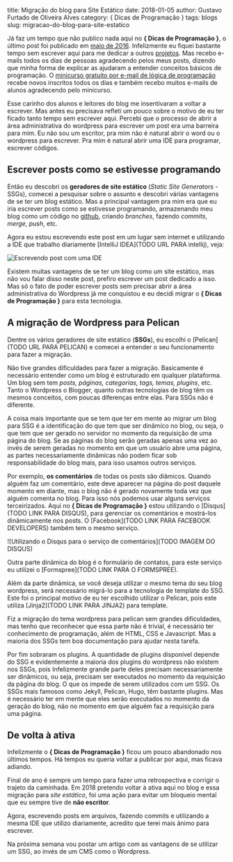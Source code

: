 title: Migração do blog para Site Estático
date: 2018-01-05
author: Gustavo Furtado de Oliveira Alves
category: { Dicas de Programação }
tags: blogs
slug: migracao-do-blog-para-site-estatico

Já faz um tempo que não publico nada aqui no **{ Dicas de Programação }**,
o último post foi publicado em [maio de 2016](https://dicasdeprogramacao.com.br/ingles-tecnico-para-programadores/).
Infelizmente eu fiquei bastante tempo sem escrever aqui para me dedicar a outros
[projetos](https://gustavofurtado.com.br/projetos).
Mas recebo e-mails todos os dias de pessoas agradecendo pelos meus posts,
dizendo que minha forma de explicar as ajudaram a entender conceitos básicos de programação.
O [minicurso gratuito por e-mail de lógica de programação](https://mclp.dicasdeprogramacao.com.br/)
recebe novos inscritos todos os dias e também recebo muitos e-mails de alunos agradecendo
pelo minicurso.

Esse carinho dos alunos e leitores do blog me insentivaram a voltar a escrever.
Mas antes eu precisava refleti um pouco sobre o motivo de eu ter ficado tanto tempo sem escrever aqui.
Percebi que o processo de abrir a área administrativa do wordpress para escrever um post
era uma barreira para mim.
Eu não sou um escritor, pra mim não é natural abrir o word ou o wordpress para escrever.
Pra mim é natural abrir uma IDE para programar, escrever códigos.

## Escrever posts como se estivesse programando

Então eu descobri os **geradores de site estático** (_Static Site Generators_ - SSGs),
comecei a pesquisar sobre o assunto e descobri várias vantagens de se ter um blog estático.
Mas a principal vantagem pra mim era que eu iria escrever posts como se estivesse programando,
armazenando meu blog como um código no [github](https://github.com/gustavofoa/dicasdeprogramacao.com.br/),
criando _branches_, fazendo _commits_, _merge_, _push_, etc.

Agora eu estou escrevendo este post em um lugar sem internet e
utilizando a IDE que trabalho diariamente [IntelliJ IDEA](TODO URL PARA intellij), veja:

![Escrevendo post com uma IDE](/images/migracao-do-blog-para-site-estatico/escrevendo-post-com-uma-ide.png)

Existem muitas vantagens de se ter um blog como um site estático,
mas não vou falar disso neste post, prefiro escrever um post dedicado a isso.
Mas só o fato de poder escrever posts sem precisar abrir a área administrativa do Wordpress
já me conquistou e eu decidi migrar o **{ Dicas de Programação }** para esta tecnologia.

## A migração de Wordpress para Pelican

Dentre os vários geradores de site estático (**SSGs**), eu escolhi o [Pelican](TODO URL PARA PELICAN)
e comecei a entender o seu funcionamento para fazer a migração.

Não tive grandes dificuldades para fazer a migração.
Basicamente é necessário entender como um blog é estruturado em qualquer plataforma.
Um blog sem tem _posts, páginas, categorias, tags, temas, plugins_, etc.
Tanto o Wordpress o Blogger, quanto outras tecnologias de blog têm os mesmos conceitos,
com poucas diferenças entre elas. Para SSGs não é diferente.

A coisa mais importante que se tem que ter em mente ao migrar um blog para SSG é
a identificação do que tem que ser dinâmico no blog, ou seja, o que tem que ser gerado
no servidor no momento da requisição de uma página do blog.
Se as páginas do blog serão geradas apenas uma vez ao invés de serem geradas no momento
em que um usuário abre uma página, as partes necessariamente dinâmicas não
podem ficar sob responsabilidade do blog mais, para isso usamos outros serviços.

Por exemplo, **os comentários** de todas os posts são diâmicos.
Quando alguém faz um comentário, este deve aparecer na página do post daquele momento em diante,
mas o blog não é gerado novamente toda vez que alguém comenta no blog.
Para isso nós podemos usar alguns serviços terceirizados.
Aqui no **{ Dicas de Programação }** estou utilizando o [Disqus](TODO LINK PARA DISQUS),
para gerenciar os comentários e mostrá-los dinâmicamente nos posts.
O [Facebook](TODO LINK PARA FACEBOOK DEVELOPERS) também tem o mesmo serviço.

![Utilizando o Disqus para o serviço de comentários](TODO IMAGEM DO DISQUS)

Outra parte dinâmica do blog é o formulário de contatos,
para este serviço eu utilizei o [Formspree](TODO LINK PARA O FORMSPREE).

Além da parte dinâmica, se você deseja utilizar o mesmo tema do seu blog wordpress,
será necessário migrá-lo para a tecnologia de template do SSG.
Este foi o principal motivo de eu ter escolhido utilizar o Pelican,
pois este utiliza [Jinja2](TODO LINK PARA JINJA2) para template.

Fiz a migração do tema wordpress para pelican sem grandes dificuldades,
mas tenho que reconhecer que essa parte não é trivial,
é necessário ter conhecimento de programação, além de HTML, CSS e Javascript.
Mas a maioria dos SSGs tem boa documentação para ajudar nesta tarefa.

Por fim sobraram os plugins. A quantidade de plugins disponível depende do SSG
e evidentemente a maioria dos plugins do wordpress não existem nos SSGs, pois
Infelizmente grande parte deles precisam necessariamente ser dinâmicos,
ou seja, precisam ser executados no momento da requisição da página do blog.
O que os impede de serem utilizados com um SSG.
Os SSGs mais famosos como Jekyll, Pelican, Hugo, têm bastante plugins.
Mas é necessário ter em mente que eles serão executados no momento da geração do blog,
não no momento em que alguém faz a requisição para uma página.

## De volta à ativa

Infelizmente o **{ Dicas de Programação }** ficou um pouco abandonado nos últimos tempos.
Há tempos eu queria voltar a publicar por aqui, mas ficava adiando.

Final de ano é sempre um tempo para fazer uma retrospectiva e corrigir o trajeto da caminhada.
Em 2018 pretendo voltar à ativa aqui no blog e essa migração para _site estático_,
foi uma ação para evitar um bloqueio mental que eu sempre tive de **não escritor**.

Agora, escrevendo posts em arquivos, fazendo commits
e utilizando a mesma IDE que utilizo diariamente,
acredito que terei mais ânimo para escrever.

Na próxima semana vou postar um artigo com as vantagens de se utilizar um SSG,
ao invés de um CMS como o Wordpress.